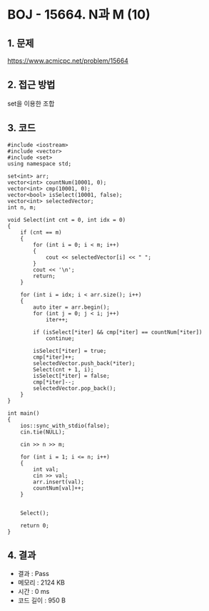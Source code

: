 # BOJ - 15664. N과 M (10)

## 1. 문제  
https://www.acmicpc.net/problem/15664
## 2. 접근 방법  
set을 이용한 조합
## 3. 코드  
```
#include <iostream>
#include <vector>
#include <set>
using namespace std;

set<int> arr;
vector<int> countNum(10001, 0);
vector<int> cmp(10001, 0);
vector<bool> isSelect(10001, false);
vector<int> selectedVector;
int n, m;

void Select(int cnt = 0, int idx = 0)
{
	if (cnt == m)
	{
		for (int i = 0; i < m; i++)
		{
			cout << selectedVector[i] << " ";
		}
		cout << '\n';
		return;
	}

	for (int i = idx; i < arr.size(); i++)
	{
		auto iter = arr.begin();
		for (int j = 0; j < i; j++)
			iter++;

		if (isSelect[*iter] && cmp[*iter] == countNum[*iter])
			continue;

		isSelect[*iter] = true;
		cmp[*iter]++;
		selectedVector.push_back(*iter);
		Select(cnt + 1, i);
		isSelect[*iter] = false;
		cmp[*iter]--;
		selectedVector.pop_back();
	}
}

int main()
{
	ios::sync_with_stdio(false);
	cin.tie(NULL);

	cin >> n >> m;

	for (int i = 1; i <= n; i++)
	{
		int val;
		cin >> val;
		arr.insert(val);
		countNum[val]++;
	}
		

	Select();

	return 0;
}
```
## 4. 결과
- 결과 : Pass
- 메모리 : 2124 KB
- 시간 : 0 ms
- 코드 길이 : 950 B